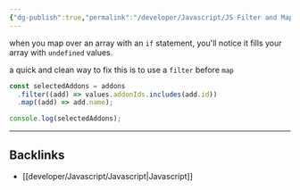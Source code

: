 ```yaml
---
{"dg-publish":true,"permalink":"/developer/Javascript/JS Filter and Map array to avoid undefined/"}
---
```


when you map over an array with an `if` statement, you'll notice it fills your array with `undefined` values.

a quick and clean way to fix this is to use a `filter` before `map`

```js
const selectedAddons = addons
  .filter((add) => values.addonIds.includes(add.id))
  .map((add) => add.name);

console.log(selectedAddons);

```

---
## Backlinks
- [[developer/Javascript/Javascript\|Javascript]]